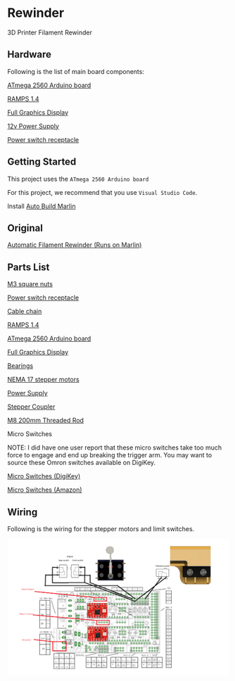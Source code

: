 # Rewinder
3D Printer Filament Rewinder

## Hardware

Following is the list of main board components:

[ATmega 2560 Arduino board](https://www.amazon.com/ELEGOO-ATmega2560-ATMEGA16U2-Projects-Compliant/dp/B01H4ZLZLQ/ref=sr_1_1?crid=MJI93N5YIZO5&keywords=ATmega+2560&qid=1667758576&sprefix=atmega+2560%2Caps%2C135&sr=8-1)

[RAMPS 1.4](https://www.amazon.com/dp/B07ZNFMCSR?psc=1&ref=ppx_yo2ov_dt_b_product_details)

[Full Graphics Display](https://www.amazon.com/Aokin-Graphic-Display-Controller-Adapter/dp/B07PF297YD/ref=sr_1_1?crid=UMTWKYOIMVSU&keywords=reprap+full+graphics+controller&qid=1667761390&sprefix=reprap+full+graphics+controller%2Caps%2C154&sr=8-1)

[12v Power Supply](https://www.amazon.com/dp/B00FRBMV3Q?psc=1&ref=ppx_yo2ov_dt_b_product_details)

[Power switch receptacle](https://www.amazon.com/dp/B08F331VD2?psc=1&ref=ppx_yo2ov_dt_b_product_details)

## Getting Started

This project uses the `ATmega 2560 Arduino board`

For this project, we recommend that you use `Visual Studio Code`.

Install [Auto Build Marlin](https://marlinfw.org/docs/basics/auto_build_marlin.html#installation)


## Original

[Automatic Filament Rewinder (Runs on Marlin)](https://www.printables.com/model/303944-automatic-filament-rewinder-runs-on-marlin)

## Parts List

[M3 square nuts](https://www.amazon.com/dp/B06XPFLNBS?psc=1&ref=ppx_yo2ov_dt_b_product_details)

[Power switch receptacle](https://www.amazon.com/dp/B08F331VD2?psc=1&ref=ppx_yo2ov_dt_b_product_details)

[Cable chain](https://www.amazon.com/Befenybay-Internal-Flexible-Machines-7mmX7mm/dp/B07TGBD2GT/ref=sr_1_1?crid=3BJ0FZ1WG5SL7&keywords=7x7+cable+chain&qid=1667758423&s=industrial&sprefix=7x7+cable+chain%2Cindustrial%2C138&sr=1-1)

[RAMPS 1.4](https://www.amazon.com/dp/B07ZNFMCSR?psc=1&ref=ppx_yo2ov_dt_b_product_details)

[ATmega 2560 Arduino board](https://www.amazon.com/ELEGOO-ATmega2560-ATMEGA16U2-Projects-Compliant/dp/B01H4ZLZLQ/ref=sr_1_1?crid=MJI93N5YIZO5&keywords=ATmega+2560&qid=1667758576&sprefix=atmega+2560%2Caps%2C135&sr=8-1)

[Full Graphics Display](https://www.amazon.com/Aokin-Graphic-Display-Controller-Adapter/dp/B07PF297YD/ref=sr_1_1?crid=UMTWKYOIMVSU&keywords=reprap+full+graphics+controller&qid=1667761390&sprefix=reprap+full+graphics+controller%2Caps%2C154&sr=8-1)

[Bearings](https://www.amazon.com/dp/B07JJ526NX?psc=1&ref=ppx_yo2ov_dt_b_product_details)

[NEMA 17 stepper motors](https://www.amazon.com/dp/B00PNEQKC0?psc=1&ref=ppx_yo2ov_dt_b_product_details)

[Power Supply](https://www.amazon.com/dp/B00FRBMV3Q?psc=1&ref=ppx_yo2ov_dt_b_product_details)

[Stepper Coupler](https://www.amazon.com/dp/B07JL1QYLS?psc=1&ref=ppx_yo2ov_dt_b_product_details)

[M8 200mm Threaded Rod](https://www.amazon.com/dp/B07PQ1487H?ref=ppx_yo2ov_dt_b_product_details&th=1)

Micro Switches

NOTE: I did have one user report that these micro switches take too much force to engage and end up breaking the trigger arm. You may want to source these Omron switches available on DigiKey.

[Micro Switches (DigiKey)](https://www.digikey.com/en/products/detail/omron-electronics-inc-emc-div/SS-5/369869)

[Micro Switches (Amazon)](https://www.amazon.com/dp/B0B7DD5SF1?psc=1&ref=ppx_yo2ov_dt_b_product_details)

## Wiring

Following is the wiring for the stepper motors and limit switches.

![Image](images/wiring.png)

